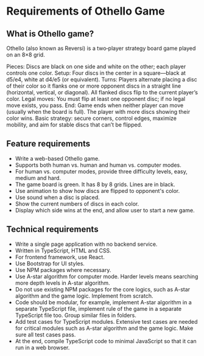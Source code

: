 # Requirements of Othello Game

## What is Othello game?

Othello (also known as Reversi) is a two‑player strategy board game played on an 8×8 grid.

Pieces: Discs are black on one side and white on the other; each player controls one color.
Setup: Four discs in the center in a square—black at d5/e4, white at d4/e5 (or equivalent).
Turns: Players alternate placing a disc of their color so it flanks one or more opponent discs in a straight line (horizontal, vertical, or diagonal). All flanked discs flip to the current player’s color.
Legal moves: You must flip at least one opponent disc; if no legal move exists, you pass.
End: Game ends when neither player can move (usually when the board is full). The player with more discs showing their color wins.
Basic strategy: secure corners, control edges, maximize mobility, and aim for stable discs that can’t be flipped.

## Feature requirements

* Write a web-based Othello game.
* Supports both human vs. human and human vs. computer modes.
* For human vs. computer modes, provide three difficulty levels, easy, medium and hard.
* The game board is green. It has 8 by 8 grids. Lines are in black.
* Use animation to show how discs are flipped to opponent's color.
* Use sound when a disc is placed.
* Show the current numbers of discs in each color.
* Display which side wins at the end, and allow user to start a new game.

## Technical requirements

* Write a single page application with no backend service.
* Written in TypeScript, HTML and CSS.
* For frontend framework, use React.
* Use Bootstrap for UI styles.
* Use NPM packages where necessary.
* Use A-star algorithm for computer mode. Harder levels means searching more depth levels in A-star algorithm.
* Do not use existing NPM packages for the core logics, such as A-star algorithm and the game logic. Implement from scratch.
* Code should be modular, for example, implement A-star algorithm in a separate TypeScript file, implement rule of the game in a separate TypeScript file too. Group similar files in folders.
* Add test cases for TypeScript modules. Extensive test cases are needed for critical modules such as A-star algorithm and the game logic. Make sure all test cases pass.
* At the end, compile TypeScript code to minimal JavaScript so that it can run in a web browser.